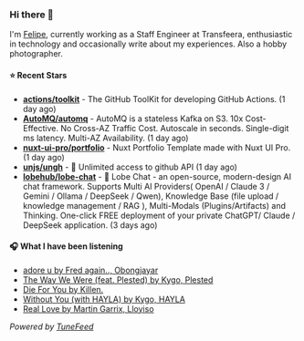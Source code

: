 ### Hi there 👋

I'm [Felipe](https://felipevm.com), currently working as a Staff Engineer at Transfeera, enthusiastic in technology and occasionally write about my experiences. Also a hobby photographer.

#### ⭐ Recent Stars
- **[actions/toolkit](https://github.com/actions/toolkit)** - The GitHub ToolKit for developing GitHub Actions. (1 day ago)
- **[AutoMQ/automq](https://github.com/AutoMQ/automq)** - AutoMQ is a stateless Kafka on S3. 10x Cost-Effective. No Cross-AZ Traffic Cost. Autoscale in seconds. Single-digit ms latency. Multi-AZ Availability. (1 day ago)
- **[nuxt-ui-pro/portfolio](https://github.com/nuxt-ui-pro/portfolio)** - Nuxt Portfolio Template made with Nuxt UI Pro. (1 day ago)
- **[unjs/ungh](https://github.com/unjs/ungh)** - 🐙 Unlimited access to github API (1 day ago)
- **[lobehub/lobe-chat](https://github.com/lobehub/lobe-chat)** - 🤯 Lobe Chat - an open-source, modern-design AI chat framework. Supports Multi AI Providers( OpenAI / Claude 3 / Gemini / Ollama / DeepSeek / Qwen), Knowledge Base (file upload / knowledge management / RAG ), Multi-Modals (Plugins/Artifacts) and Thinking. One-click FREE deployment of your private ChatGPT/ Claude / DeepSeek application. (3 days ago)

#### 🎧 What I have been listening
- [adore u by Fred again.., Obongjayar](https://open.spotify.com/track/3YgtkOxZsTuaZdL8McA1FQ)
- [The Way We Were (feat. Plested) by Kygo, Plested](https://open.spotify.com/track/3Ds1rReoW8ixyfCTe2R0zR)
- [Die For You by Killen.](https://open.spotify.com/track/3H2PFJYTxPH03IwYygXnlW)
- [Without You (with HAYLA) by Kygo, HAYLA](https://open.spotify.com/track/5KW4qNLjWeh7rMbxCfg89N)
- [Real Love by Martin Garrix, Lloyiso](https://open.spotify.com/track/6afdNrotJ1PCt9DoFiHpLj)

_Powered by [TuneFeed](https://tunefeed.app?ref=github.com)_
